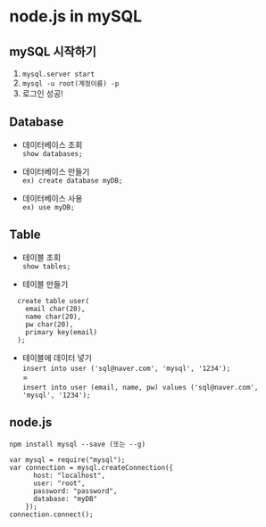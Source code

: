 # node.js in mySQL

## mySQL 시작하기
1. ```mysql.server start```
2. ```mysql -u root(계정이름) -p```  
3. 로그인 성공!

## Database 
- 데이터베이스 조회  
	```show databases;```  

- 데이터베이스 만들기  
	```ex) create database myDB;``` 
	
- 데이터베이스 사용  
	```ex) use myDB;```

## Table
- 테이블 조회  
	 ```show tables;```  
	 
- 테이블 만들기  
```
  create table user(
    email char(20),
    name char(20),
    pw char(20),
    primary key(email)
  );
```  
			
- 테이블에 데이터 넣기  
```insert into user ('sql@naver.com', 'mysql', '1234');```  
 =  
```insert into user (email, name, pw) values ('sql@naver.com', 'mysql', '1234');```
	 
## node.js
```npm install mysql --save (또는 --g)```

```
var mysql = require("mysql");
var connection = mysql.createConnection({
      host: "localhost",
      user: "root",
      password: "password",
      database: "myDB"
	});
connection.connect();
```
